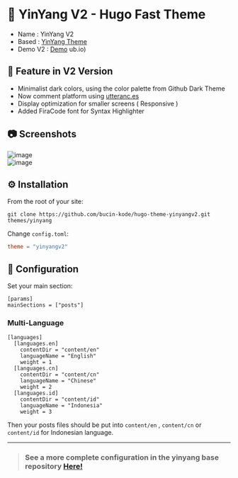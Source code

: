 # 👋 YinYang V2 - Hugo Fast Theme

- Name    : YinYang V2  
- Based   : [YinYang Theme](https://github.com/joway/hugo-theme-yinyang)  
- Demo V2 : [Demo](https://bucin-kode.github.io) ub.io)  

## 🔎 Feature in V2 Version

- Minimalist dark colors, using the color palette from Github Dark Theme
- Now comment platform using [utteranc.es](https://utteranc.es/)
- Display optimization for smaller screens ( Responsive )
- Added FiraCode font for Syntax Highlighter

## 📷 Screenshots 

![image](https://user-images.githubusercontent.com/62005221/150907642-aac4cfae-0f92-4ecc-93d5-fbff01a903e8.png)  
![image](https://user-images.githubusercontent.com/62005221/150908332-a22f76bb-4fc4-4ed2-8918-98656be97825.png)

## ⚙ Installation

From the root of your site:

```shell
git clone https://github.com/bucin-kode/hugo-theme-yinyangv2.git themes/yinyang
```

Change `config.toml`:

```toml
theme = "yinyangv2"
```

## 🔧 Configuration

Set your main section:

```
[params]
mainSections = ["posts"]
```

### Multi-Language

```
[languages]
  [languages.en]
    contentDir = "content/en"
    languageName = "English"
    weight = 1
  [languages.cn]
    contentDir = "content/cn"
    languageName = "Chinese"
    weight = 2
  [languages.id]
    contentDir = "content/id"
    languageName = "Indonesia"
    weight = 3
```

Then your posts files should be put into `content/en` , `content/cn` or `content/id` for Indonesian language.

---

> ### See a more complete configuration in the yinyang base repository [Here!](https://github.com/joway/hugo-theme-yinyang/blob/master/README.md)
